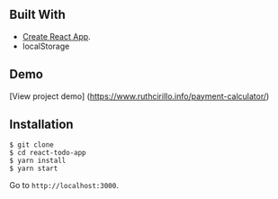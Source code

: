 ## Built With

- [Create React App](https://github.com/facebook/create-react-app).
- localStorage

## Demo

[View project demo] (https://www.ruthcirillo.info/payment-calculator/)

## Installation

```
$ git clone
$ cd react-todo-app
$ yarn install
$ yarn start
```

Go to `http://localhost:3000`.
